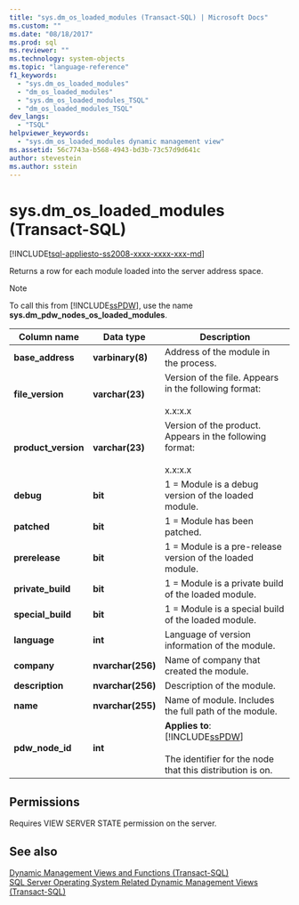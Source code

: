 ```yaml
---
title: "sys.dm_os_loaded_modules (Transact-SQL) | Microsoft Docs"
ms.custom: ""
ms.date: "08/18/2017"
ms.prod: sql
ms.reviewer: ""
ms.technology: system-objects
ms.topic: "language-reference"
f1_keywords: 
  - "sys.dm_os_loaded_modules"
  - "dm_os_loaded_modules"
  - "sys.dm_os_loaded_modules_TSQL"
  - "dm_os_loaded_modules_TSQL"
dev_langs: 
  - "TSQL"
helpviewer_keywords: 
  - "sys.dm_os_loaded_modules dynamic management view"
ms.assetid: 56c7743a-b568-4943-bd3b-73c57d9d641c
author: stevestein
ms.author: sstein
---
```

# sys.dm_os_loaded_modules (Transact-SQL)
[!INCLUDE[tsql-appliesto-ss2008-xxxx-xxxx-xxx-md](../../includes/tsql-appliesto-ss2008-xxxx-xxxx-xxx-md.md)]

  Returns a row for each module loaded into the server address space.  
  
> [!NOTE]  
>  To call this from [!INCLUDE[ssPDW](../../includes/sspdw-md.md)], use the name **sys.dm_pdw_nodes_os_loaded_modules**.  
  
|Column name|Data type|Description|  
|-----------------|---------------|-----------------|  
|**base_address**|**varbinary(8)**|Address of the module in the process.|  
|**file_version**|**varchar(23)**|Version of the file. Appears in the following format:<br /><br /> x.x:x.x|  
|**product_version**|**varchar(23)**|Version of the product. Appears in the following format:<br /><br /> x.x:x.x|  
|**debug**|**bit**|1 = Module is a debug version of the loaded module.|  
|**patched**|**bit**|1 = Module has been patched.|  
|**prerelease**|**bit**|1 = Module is a pre-release version of the loaded module.|  
|**private_build**|**bit**|1 = Module is a private build of the loaded module.|  
|**special_build**|**bit**|1 = Module is a special build of the loaded module.|  
|**language**|**int**|Language of version information of the module.|  
|**company**|**nvarchar(256)**|Name of company that created the module.|  
|**description**|**nvarchar(256)**|Description of the module.|  
|**name**|**nvarchar(255)**|Name of module. Includes the full path of the module.|  
|**pdw_node_id**|**int**|**Applies to**: [!INCLUDE[ssPDW](../../includes/sspdw-md.md)]<br /><br /> The identifier for the node that this distribution is on.|  
  
## Permissions  
 Requires VIEW SERVER STATE permission on the server.  
  
## See also  
 [Dynamic Management Views and Functions &#40;Transact-SQL&#41;](~/relational-databases/system-dynamic-management-views/system-dynamic-management-views.md)   
 [SQL Server Operating System Related Dynamic Management Views &#40;Transact-SQL&#41;](../../relational-databases/system-dynamic-management-views/sql-server-operating-system-related-dynamic-management-views-transact-sql.md)  
  
  
